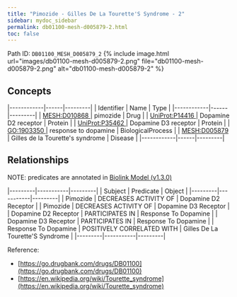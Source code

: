 ```yaml
---
title: "Pimozide - Gilles De La Tourette'S Syndrome - 2"
sidebar: mydoc_sidebar
permalink: db01100-mesh-d005879-2.html
toc: false 
---
```



Path ID: `DB01100_MESH_D005879_2`
{% include image.html url="images/db01100-mesh-d005879-2.png" file="db01100-mesh-d005879-2.png" alt="db01100-mesh-d005879-2" %}

## Concepts

|------------|------|---------|
| Identifier | Name | Type    |
|------------|------|---------|
| <a href="https://identifiers.org/MESH:D010868">MESH:D010868 </a> | pimozide | Drug |
| <a href="https://identifiers.org/UniProt:P14416">UniProt:P14416 </a> | Dopamine D2 receptor | Protein |
| <a href="https://identifiers.org/UniProt:P35462">UniProt:P35462 </a> | Dopamine D3 receptor | Protein |
| <a href="https://identifiers.org/GO:1903350">GO:1903350 </a> | response to dopamine | BiologicalProcess |
| <a href="https://identifiers.org/MESH:D005879">MESH:D005879 </a> | Gilles de la Tourette's syndrome | Disease |
|------------|------|---------|

## Relationships


NOTE: predicates are annotated in <a href="https://github.com/biolink/biolink-model/releases/tag/v1.3.0">Biolink Model (v1.3.0)</a>

|---------|-----------|---------|
| Subject | Predicate | Object  |
|---------|-----------|---------|
| Pimozide | DECREASES ACTIVITY OF | Dopamine D2 Receptor |
| Pimozide | DECREASES ACTIVITY OF | Dopamine D3 Receptor |
| Dopamine D2 Receptor | PARTICIPATES IN | Response To Dopamine |
| Dopamine D3 Receptor | PARTICIPATES IN | Response To Dopamine |
| Response To Dopamine | POSITIVELY CORRELATED WITH | Gilles De La Tourette'S Syndrome |
|---------|-----------|---------|

Reference: 
  - [https://go.drugbank.com/drugs/DB01100](https://go.drugbank.com/drugs/DB01100)
  - [https://en.wikipedia.org/wiki/Tourette_syndrome](https://en.wikipedia.org/wiki/Tourette_syndrome)
